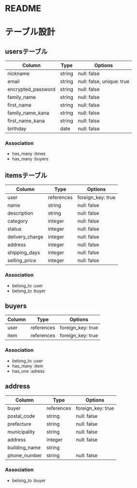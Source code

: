 # README
# テーブル設計

## usersテーブル

| Column              | Type    | Options                    |
| ----------          | ------  | ----------                 |
| nickname            | string  | null: false                |
| email               | string  | null: false, unique: true  |
| encrypted_password  | string  | null: false                |
| family_name         | string  | null: false                |
| first_name          | string  | null: false                |
| family_name_kana    | string  | null: false                |
| first_name_kana     | string  | null: false                |
| birthday            | date    | null: false                |

### Association

- has_many  :itmes
- has_many  :buyers

## itemsテーブル

| Column              | Type          | Options           |
| ----------          | ------        | ----------        |
| user                | references    | foreign_key: true |
| name                | string        | null: false       |
| description         | string        | null: false       |
| category            | integer       | null: false       |
| status              | integer       | null: false       |
| delivery_charge     | integer       | null: false       |
| address             | integer       | null: false       |
| shipping_days       | integer       | null: false       |
| selling_price       | integer       | null: false       |
          
### Association

- belong_to  :user
- belong_to  :buyer

## buyers
 Column               | Type          | Options           |
| ----------          | ------        | ----------        |
| user                | references    | foreign_key: true |
| item                | references    | foreign_key: true |

### Association

- belong_to  :user
- has_many  :item
- has_one  :adress

## address
 Column               | Type          | Options           |
| ----------          | ------        | ----------        |
| buyer               | references    | foreign_key: true |
| postal_code         | string        | null: false       |
| prefecture          | string        | null: false       |
| municipality        | string        | null: false       |
| address             | integer       | null: false       |
| building_name       | string        |                   |
| phone_number        | string        | null: false       |

### Association
- belong_to :buyer
